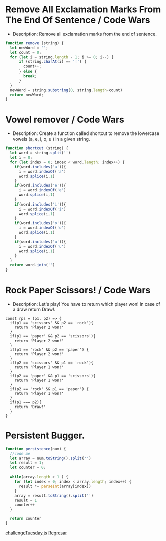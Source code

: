 # Remove All Exclamation Marks From The End Of Sentence / Code Wars

- Description:
Remove all exclamation marks from the end of sentence.

``` JavaScript
function remove (string) {
  let newWord = '';
  let count = 0;
  for (let i = string.length - 1; i >= 0; i--) {
      if (string.charAt(i) == '!') {
        count++;
      } else {
        break;
      }
  }
  newWord = string.substring(0, string.length-count)
  return newWord;
}
```

# Vowel remover / Code Wars

- Description:
Create a function called shortcut to remove the lowercase vowels (a, e, i, o, u ) in a given string.

``` JavaScript
function shortcut (string) {
  let word = string.split('')
  let i = 0;
  for (let index = 0; index < word.length; index++) {
    if(word.includes('a')){
      i = word.indexOf('a')
      word.splice(i,1)
    }
    if(word.includes('e')){
      i = word.indexOf('e')
      word.splice(i,1)
    }
    if(word.includes('i')){
      i = word.indexOf('i')
      word.splice(i,1)
    }
    if(word.includes('o')){
      i = word.indexOf('o')
      word.splice(i,1)
    }
    if(word.includes('u')){
      i = word.indexOf('u')
      word.splice(i,1)
    }
  }
  return word.join('')
}
```

# Rock Paper Scissors! / Code Wars

- Description:
Let's play! You have to return which player won! In case of a draw return Draw!.

```Js
const rps = (p1, p2) => {
  if(p1 == 'scissors' && p2 == 'rock'){
    return 'Player 2 won!'
  }
  if(p1 == 'paper' && p2 == 'scissors'){
    return 'Player 2 won!'
  }
  if(p1 == 'rock' && p2 == 'paper') {
    return 'Player 2 won!'
  }
  if(p2 == 'scissors' && p1 == 'rock'){
    return 'Player 1 won!'
  }
  if(p2 == 'paper' && p1 == 'scissors'){
    return 'Player 1 won!'
  }
  if(p2 == 'rock' && p1 == 'paper') {
    return 'Player 1 won!'
  }
  if(p1 === p2){
    return 'Draw!'
  }
}
```

# Persistent Bugger.

```JavaScript
function persistence(num) {
  //code me
  let array = num.toString().split('')
  let result = 1;
  let counter = 0;

  while(array.length > 1 ) {
    for (let index = 0; index < array.length; index++) {
      result *= parseInt(array[index])
    }
    array = result.toString().split('')
    result = 1
    counter++
  }

  return counter
}
```

[challengeTuesday.js](/src/week_02/28-07-2022/challengeTuesday.js)
[Regresar](/README.md)
